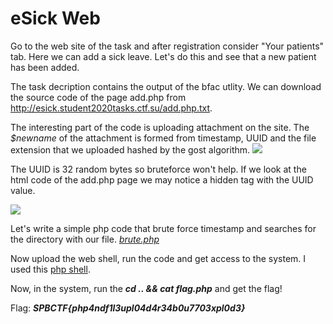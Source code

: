 # **eSick** Web

Go to the web site of the task and after registration consider "Your patients" tab. Here we can add a sick leave. Let's do this and see that a new patient has been added. 

The task decription contains the output of the bfac utlity. We can download the source code of the page add.php from http://esick.student2020tasks.ctf.su/add.php.txt.

The interesting part of the code is uploading attachment on the site. The *$newname* of the attachment is formed from timestamp, UUID and the file extension that we uploaded hashed by the gost algorithm.
![](https://i.imgur.com/I8vN9v1.png)

The UUID is 32 random bytes so bruteforce won't help. If we look at the html code of the add.php page we may notice a hidden tag with the UUID value.

![](https://i.imgur.com/cthRqQW.png)

Let's write a simple php code that brute force timestamp and searches for the directory with our file. [*brute.php*](https://github.com/lnfin/writeups/blob/main/students/brute.php)

Now upload the web shell, run the code and get access to the system. I used this [php shell](https://github.com/artyuum/Simple-PHP-Web-Shell).

Now, in the system, run the ***cd .. && cat flag.php*** and get the flag!

Flag: ***SPBCTF{php4ndf1l3upl04d4r34b0u7703xpl0d3}***
